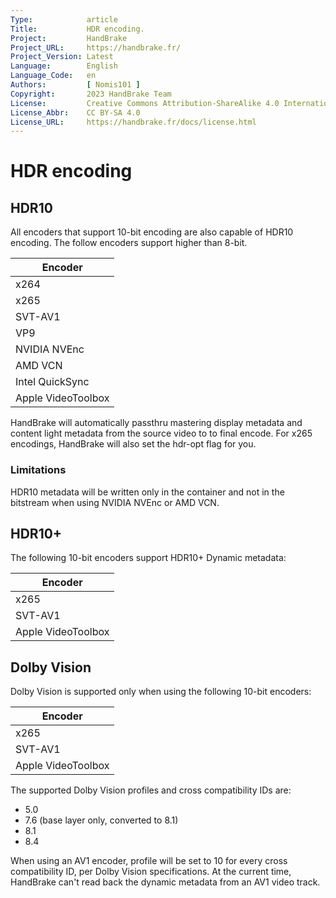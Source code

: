 ```yaml
---
Type:            article
Title:           HDR encoding.
Project:         HandBrake
Project_URL:     https://handbrake.fr/
Project_Version: Latest
Language:        English
Language_Code:   en
Authors:         [ Nomis101 ]
Copyright:       2023 HandBrake Team
License:         Creative Commons Attribution-ShareAlike 4.0 International
License_Abbr:    CC BY-SA 4.0
License_URL:     https://handbrake.fr/docs/license.html
---
```


HDR encoding 
===================

## HDR10

All encoders that support 10-bit encoding are also capable of HDR10 encoding. The follow encoders support higher than 8-bit.

| Encoder             |
|---------------------|
| x264                |
| x265                |
| SVT-AV1             |
| VP9                 |
| NVIDIA NVEnc        |
| AMD VCN             |
| Intel QuickSync     |
| Apple VideoToolbox  |

HandBrake will automatically passthru mastering display metadata and content light metadata from the source video to to final encode. For x265 encodings, HandBrake will also set the hdr-opt flag for you.

### Limitations

HDR10 metadata will be written only in the container and not in the bitstream when using NVIDIA NVEnc or AMD VCN.

## HDR10+

The following 10-bit encoders support HDR10+ Dynamic metadata:

| Encoder             |
|---------------------|
| x265                |
| SVT-AV1             |
| Apple VideoToolbox  |

## Dolby Vision

Dolby Vision is supported only when using the following 10-bit encoders:

| Encoder             |
|---------------------|
| x265                |
| SVT-AV1             |
| Apple VideoToolbox  |

The supported Dolby Vision profiles and cross compatibility IDs are:
  - 5.0
  - 7.6 (base layer only, converted to 8.1)
  - 8.1
  - 8.4

When using an AV1 encoder, profile will be set to 10 for every cross compatibility ID, per Dolby Vision specifications. At the current time, HandBrake can't read back the dynamic metadata from an AV1 video track.
